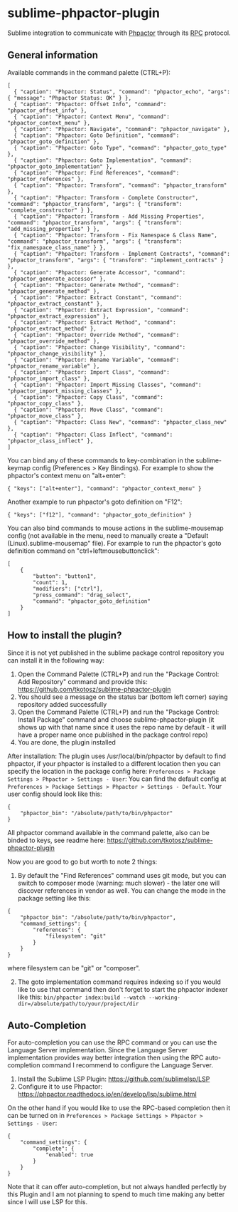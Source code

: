 # sublime-phpactor-plugin

Sublime integration to communicate with [Phpactor](https://phpactor.readthedocs.io/en/develop/index.html) through its [RPC](https://phpactor.readthedocs.io/en/develop/other/rpc.html#rpc-protocol) protocol.

## General information

Available commands in the command palette (CTRL+P):
```
[
  { "caption": "Phpactor: Status", "command": "phpactor_echo", "args": { "message": "Phpactor Status: OK" } },
  { "caption": "Phpactor: Offset Info", "command": "phpactor_offset_info" },
  { "caption": "Phpactor: Context Menu", "command": "phpactor_context_menu" },
  { "caption": "Phpactor: Navigate", "command": "phpactor_navigate" },
  { "caption": "Phpactor: Goto Definition", "command": "phpactor_goto_definition" },
  { "caption": "Phpactor: Goto Type", "command": "phpactor_goto_type" },
  { "caption": "Phpactor: Goto Implementation", "command": "phpactor_goto_implementation" },
  { "caption": "Phpactor: Find References", "command": "phpactor_references" },
  { "caption": "Phpactor: Transform", "command": "phpactor_transform" },
  { "caption": "Phpactor: Transform - Complete Constructor", "command": "phpactor_transform", "args": { "transform": "complete_constructor" } },
  { "caption": "Phpactor: Transform - Add Missing Properties", "command": "phpactor_transform", "args": { "transform": "add_missing_properties" } },
  { "caption": "Phpactor: Transform - Fix Namespace & Class Name", "command": "phpactor_transform", "args": { "transform": "fix_namespace_class_name" } },
  { "caption": "Phpactor: Transform - Implement Contracts", "command": "phpactor_transform", "args": { "transform": "implement_contracts" } },
  { "caption": "Phpactor: Generate Accessor", "command": "phpactor_generate_accessor" },
  { "caption": "Phpactor: Generate Method", "command": "phpactor_generate_method" },
  { "caption": "Phpactor: Extract Constant", "command": "phpactor_extract_constant" },
  { "caption": "Phpactor: Extract Expression", "command": "phpactor_extract_expression" },
  { "caption": "Phpactor: Extract Method", "command": "phpactor_extract_method" },
  { "caption": "Phpactor: Override Method", "command": "phpactor_override_method" },
  { "caption": "Phpactor: Change Visibility", "command": "phpactor_change_visibility" },
  { "caption": "Phpactor: Rename Variable", "command": "phpactor_rename_variable" },
  { "caption": "Phpactor: Import Class", "command": "phpactor_import_class" },
  { "caption": "Phpactor: Import Missing Classes", "command": "phpactor_import_missing_classes" },
  { "caption": "Phpactor: Copy Class", "command": "phpactor_copy_class" },
  { "caption": "Phpactor: Move Class", "command": "phpactor_move_class" },
  { "caption": "Phpactor: Class New", "command": "phpactor_class_new" },
  { "caption": "Phpactor: Class Inflect", "command": "phpactor_class_inflect" },
]
```

You can bind any of these commands to key-combination in the sublime-keymap config (Preferences > Key Bindings).
For example to show the phpactor's context menu on "alt+enter":
```
{ "keys": ["alt+enter"], "command": "phpactor_context_menu" }
```
Another example to run phpactor's goto definition on "F12":
```
{ "keys": ["f12"], "command": "phpactor_goto_definition" }
```

You can also bind commands to mouse actions in the sublime-mousemap config (not available in the menu, need to manually create a "Default (Linux).sublime-mousemap" file).
For example to run the phpactor's goto definition command on "ctrl+leftmousebuttonclick":
```
[
    {
        "button": "button1", 
        "count": 1, 
        "modifiers": ["ctrl"],
        "press_command": "drag_select",
        "command": "phpactor_goto_definition"
    }
]
```

## How to install the plugin?

Since it is not yet published in the sublime package control repository you can install it in the following way:
1. Open the Command Palette (CTRL+P) and run the "Package Control: Add Repository" command and provide this: https://github.com/tkotosz/sublime-phpactor-plugin
2. You should see a message on the status bar (bottom left corner) saying repository added successfully
3. Open the Command Palette (CTRL+P) and run the "Package Control: Install Package" command and choose sublime-phpactor-plugin (it shows up with that name since it uses the repo name by default - it will have a proper name once published in the package control repo)
4. You are done, the plugin installed

After installation:
The plugin uses /usr/local/bin/phpactor by default to find phpactor, if your phpactor is installed to a different location then you can specify the location in the package config here: `Preferences > Package Settings > Phpactor > Settings - User`: You can find the default config at `Preferences > Package Settings > Phpactor > Settings - Default`. Your user config should look like this:
```
{
    "phpactor_bin": "/absolute/path/to/bin/phpactor"
}
```
All phpactor command available in the command palette, also can be binded to keys, see readme here: https://github.com/tkotosz/sublime-phpactor-plugin

Now you are good to go but worth to note 2 things:

1. By default the "Find References" command uses git mode, but you can switch to composer mode (warning: much slower) - the later one will discover references in vendor as well. You can change the mode in the package setting like this:
```
{
    "phpactor_bin": "/absolute/path/to/bin/phpactor",
    "command_settings": {
        "references": {
            "filesystem": "git"
        }
    }
}
```
where filesystem can be "git" or "composer".

2. The goto implementation command requires indexing so if you would like to use that command then don't forget to start the phpactor indexer like this:
`bin/phpactor index:build --watch --working-dir=/absolute/path/to/your/project/dir`

## Auto-Completion

For auto-completion you can use the RPC command or you can use the Language Server implementation. Since the Language Server implementation provides way better integration then using the RPC auto-completion command I recommend to configure the Language Server.
1. Install the Sublime LSP Plugin: https://github.com/sublimelsp/LSP
2. Configure it to use Phpactor: https://phpactor.readthedocs.io/en/develop/lsp/sublime.html

On the other hand if you would like to use the RPC-based completion then it can be turned on in `Preferences > Package Settings > Phpactor > Settings - User`:
```
{
    "command_settings": {
        "complete": {
            "enabled": true
        }
    }
}
```
Note that it can offer auto-completion, but not always handled perfectly by this Plugin and I am not planning to spend to much time making any better since I will use LSP for this.
